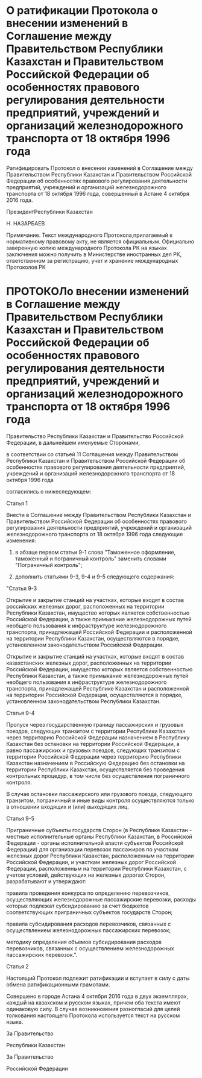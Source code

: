# О ратификации Протокола о внесении изменений в Соглашение между Правительством Республики Казахстан и Правительством Российской Федерации об особенностях правового регулирования деятельности предприятий, учреждений и организаций железнодорожного транспорта от 18 октября 1996 года

Ратифицировать Протокол о внесении изменений в Соглашение между Правительством Республики Казахстан и Правительством Российской Федерации об особенностях правового регулирования деятельности предприятий, учреждений и организаций железнодорожного транспорта от 18 октября 1996 года, совершенный в Астане 4 октября 2016 года.

ПрезидентРеспублики Казахстан

Н. НАЗАРБАЕВ

Примечание. Текст международного Протокола,прилагаемый к нормативному правовому акту, не является официальным. Официально заверенную копию международного Протокола РК на языках заключения можно получить в Министерстве иностранных дел РК, ответственном за регистрацию, учет и хранение международных Протоколов РК

# ПРОТОКОЛо внесении изменений в Соглашение между Правительством Республики Казахстан и Правительством Российской Федерации об особенностях правового регулирования деятельности предприятий, учреждений и организаций железнодорожного транспорта от 18 октября 1996 года

Правительство Республики Казахстан и Правительство Российской Федерации, в дальнейшем именуемые Сторонами,

в соответствии со статьей 11 Соглашения между Правительством Республики Казахстан и Правительством Российской Федерации об особенностях правового регулирования деятельности предприятий, учреждений и организаций железнодорожного транспорта от 18 октября 1996 года

согласились о нижеследующем:

Статья 1

Внести в Соглашение между Правительством Республики Казахстан и Правительством Российской Федерации об особенностях правового регулирования деятельности предприятий, учреждений и организаций железнодорожного транспорта от 18 октября 1996 года следующие изменения:

1) в абзаце первом статьи 9-1 слова "Таможенное оформление, таможенный и пограничный контроль" заменить словами "Пограничный контроль";

2) дополнить статьями 9-3, 9-4 и 9-5 следующего содержания:

"Статья 9-3

Открытие и закрытие станций на участках, которые входят в состав российских железных дорог, расположенных на территории Республики Казахстан, имущество которых является собственностью Российской Федерации, а также примыкание железнодорожных путей необщего пользования к инфраструктуре железнодорожного транспорта, принадлежащей Российской Федерации и расположенной на территории Республики Казахстан, осуществляются в порядке, установленном законодательством Российской Федерации.

Открытие и закрытие станций на участках, которые входят в состав казахстанских железных дорог, расположенных на территории Российской Федерации, имущество которых является собственностью Республики Казахстан, а также примыкание железнодорожных путей необщего пользования к инфраструктуре железнодорожного транспорта, принадлежащей Республике Казахстан и расположенной на территории Российской Федерации, осуществляются в порядке, установленном законодательством Республики Казахстан.

Статья 9-4

Пропуск через государственную границу пассажирских и грузовых поездов, следующих транзитом с территории Республики Казахстан через территорию Российской Федерации назначением в Республику Казахстан без остановки на территории Российской Федерации, а равно пассажирских и грузовых поездов, следующих транзитом с территории Российской Федерации через территорию Республики Казахстан назначением в Российскую Федерацию без остановки на территории Республики Казахстан, осуществляется без проведения контрольных процедур, в том числе без осуществления пограничного контроля.

В случае остановки пассажирского или грузового поезда, следующего транзитом, пограничный и иные виды контроля осуществляются только в отношении входящих и (или) выходящих лиц.

Статья 9-5

Приграничные субъекты государств Сторон (в Республике Казахстан - местные исполнительные органы Республики Казахстан, в Российской Федерации - органы исполнительной власти субъектов Российской Федерации) для организации перевозок пассажиров по участкам железных дорог Республики Казахстан, расположенным на территории Российской Федерации, и участкам железных дорог Российской Федерации, расположенным на территории Республики Казахстан, с учетом условий, действующих на железных дорогах Сторон, разрабатывают и утверждают:

правила проведения конкурса по определению перевозчиков, осуществляющих железнодорожные пассажирские перевозки, расходы которых подлежат субсидированию за счет бюджетов соответствующих приграничных субъектов государств Сторон;

правила субсидирования расходов перевозчиков, связанных с осуществлением железнодорожных пассажирских перевозок;

методику определения объемов субсидирования расходов перевозчиков, связанных с осуществлением железнодорожных пассажирских перевозок.".

Статья 2

Настоящий Протокол подлежит ратификации и вступает в силу с даты обмена ратификационными грамотами.

Совершено в городе Астана 4 октября 2016 года в двух экземплярах, каждый на казахском и русском языках, причем оба текста имеют одинаковую силу. В случае возникновения разногласий для целей толкования настоящего Протокола используется текст на русском языке.

За Правительство

Республики Казахстан

За Правительство

Российской Федерации

